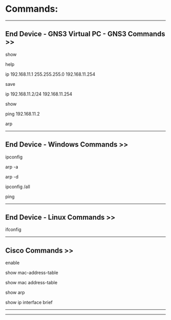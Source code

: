 # Commands:

---

## End Device - GNS3 Virtual PC - GNS3 Commands >>

show

help

ip 192.168.11.1 255.255.255.0 192.168.11.254

save

ip 192.168.11.2/24 192.168.11.254

show

ping 192.168.11.2

arp

---

## End Device - Windows Commands >>

ipconfig

arp -a

arp -d

ipconfig /all

ping

---

## End Device - Linux Commands >>

ifconfig

---

## Cisco Commands >>

enable

show mac-address-table

show mac address-table

show arp

show ip interface brief

---

---
